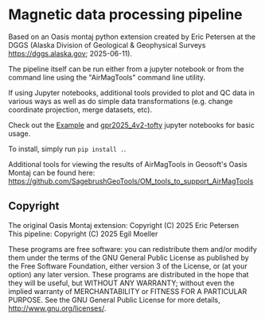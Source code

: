 # Magnetic data processing pipeline

Based on an Oasis montaj python extension created by Eric Petersen at the DGGS (Alaska Division of Geological & Geophysical Surveys https://dggs.alaska.gov; 2025-06-11).

The pipeline itself can be run either from a jupyter notebook or from
the command line using the "AirMagTools" command line utility.

If using Jupyter notebooks, additional tools provided to plot and QC data in
various ways as well as do simple data transformations (e.g. change
coordinate projection, merge datasets, etc).

Check out the [Example](example_notebooks/Example.ipynb) and
[gpr2025_4v2-tofty](example_notebooks/gpr2025_4v2-tofty.ipynb) jupyter notebooks for
basic usage.

To install, simply run `pip install .`.

Additional tools for viewing the results of AirMagTools in Geosoft's Oasis Montaj can be found here: https://github.com/SagebrushGeoTools/OM_tools_to_support_AirMagTools

## Copyright

The original Oasis Montaj extension: Copyright (C) 2025 Eric Petersen  
This pipeline: Copyright (C) 2025 Egil Moeller

These programs are free software: you can redistribute them and/or modify them under the terms of the GNU General Public License as published by the Free Software Foundation, either version 3 of the License, or (at your option) any later version. These programs are distributed in the hope that they will be useful, but WITHOUT ANY WARRANTY; without even the implied warranty of MERCHANTABILITY or FITNESS FOR A PARTICULAR PURPOSE. See the GNU General Public License for more details, http://www.gnu.org/licenses/.
